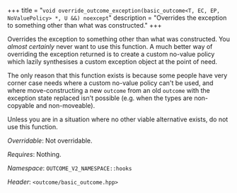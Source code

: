 +++
title = "`void override_outcome_exception(basic_outcome<T, EC, EP, NoValuePolicy> *, U &&) noexcept`"
description = "Overrides the exception to something other than what was constructed."
+++

Overrides the exception to something other than what was constructed. You *almost certainly* never
want to use this function. A much better way of overriding the exception returned is to create
a custom no-value policy which lazily synthesises a custom exception object at the point of need.

The only reason that this function exists is because some people have very corner case needs
where a custom no-value policy can't be used, and where move-constructing a new `outcome` from
an old `outcome` with the exception state replaced isn't possible (e.g. when the types are
non-copyable and non-moveable).

Unless you are in a situation where no other viable alternative exists, do not use this function.

*Overridable*: Not overridable.

*Requires*: Nothing.

*Namespace*: `OUTCOME_V2_NAMESPACE::hooks`

*Header*: `<outcome/basic_outcome.hpp>`
